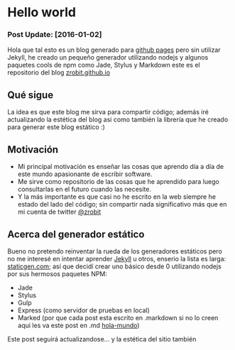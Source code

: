 # Hello world
### Post Update: [2016-01-02]

Hola que tal esto es un blog generado para
[github pages](https://pages.github.com/)
pero sin utilizar Jekyll, he creado un pequeño generador utilizando nodejs y
algunos paquetes cools de npm como Jade, Stylus y Markdown este es el
repositorio del blog
[zrobit.github.io](https://github.com/zrobit/zrobit.github.io)

## Qué sigue
La idea es que este blog me sirva para compartir código; además iré actualizando
la estética del blog asi como también la librería que he creado para generar
este blog estático :)

## Motivación

* Mi principal motivación es enseñar las cosas que aprendo día a día de este mundo apasionante de escribir software.
* Me sirve como repositorio de las cosas que he aprendido para luego consultarlas en el futuro cuando las necesite.
* Y la más importante es que casi no he escrito en la web siempre he estado del lado del código; sin compartir nada significativo más que en mi cuenta de twitter [@zrobit](https://twitter.com/zrobit)

## Acerca del generador estático
Bueno no pretendo reinventar la rueda de los generadores estáticos pero no me
interesé en intentar aprender [Jekyll](https://jekyllrb.com/) u otros, enserio
la lista es larga: [staticgen.com](https://www.staticgen.com/); así que
decidí crear uno básico desde 0 utilizando nodejs por sus hermosos paquetes NPM:
* Jade
* Stylus
* Gulp
* Express (como servidor de pruebas en local)
* Marked (por que cada post esta escrito en .markdown si no lo creen aqui les va este post en .md [hola-mundo](https://raw.githubusercontent.com/zrobit/zrobit.github.io/master/_posts/hola-mundo.md))

Este post seguirá actualizandose... y la estética del sitio también
